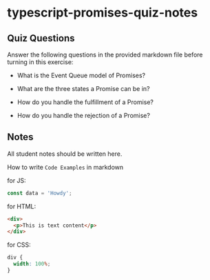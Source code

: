 # typescript-promises-quiz-notes

## Quiz Questions

Answer the following questions in the provided markdown file before turning in this exercise:

- What is the Event Queue model of Promises?

- What are the three states a Promise can be in?

- How do you handle the fulfillment of a Promise?

- How do you handle the rejection of a Promise?

## Notes

All student notes should be written here.

How to write `Code Examples` in markdown

for JS:

```javascript
const data = 'Howdy';
```

for HTML:

```html
<div>
  <p>This is text content</p>
</div>
```

for CSS:

```css
div {
  width: 100%;
}
```
